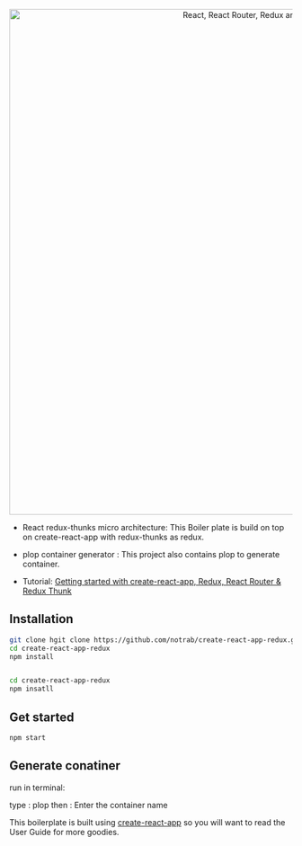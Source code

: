<p align="center"><a href="https://medium.com/@notrab/getting-started-with-create-react-app-redux-react-router-redux-thunk-d6a19259f71f"><img src="https://i.imgur.com/PATsTx2.png" title="View tutorial" alt="React, React Router, Redux and Redux Thunk" width="900"></a></p>

* React redux-thunks micro architecture: This Boiler plate is build on top on create-react-app with redux-thunks as redux.
* plop container generator : This project also contains plop to generate container.


* Tutorial: [Getting started with create-react-app, Redux, React Router & Redux Thunk](https://medium.com/@notrab/getting-started-with-create-react-app-redux-react-router-redux-thunk-d6a19259f71f)

## Installation

```bash
git clone hgit clone https://github.com/notrab/create-react-app-redux.git
cd create-react-app-redux
npm install


cd create-react-app-redux
npm insatll
```

## Get started

```bash
npm start


```

## Generate conatiner

run in terminal:

type : plop 
then : Enter the container name

This boilerplate is built using [create-react-app](https://github.com/facebook/create-react-app) so you will want to read the User Guide for more goodies.
